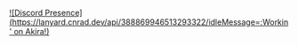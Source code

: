 [![Discord Presence](https://lanyard.cnrad.dev/api/388869946513293322/idleMessage=:Workin' on Akira!)](https://discord.com/users/388869946513293322)
